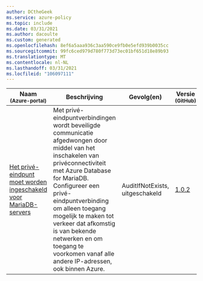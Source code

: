 ```yaml
---
author: DCtheGeek
ms.service: azure-policy
ms.topic: include
ms.date: 03/31/2021
ms.author: dacoulte
ms.custom: generated
ms.openlocfilehash: 8ef6a5aaa936c3aa590ce9fb0e5efd939b0035cc
ms.sourcegitcommit: 99fc6ced979d780f773d73ec01bf651d18e89b93
ms.translationtype: MT
ms.contentlocale: nl-NL
ms.lasthandoff: 03/31/2021
ms.locfileid: "106097111"
---
```

|Naam<br /><sub>(Azure-portal)</sub> |Beschrijving |Gevolg(en) |Versie<br /><sub>(GitHub)</sub> |
|---|---|---|---|
|[Het privé-eindpunt moet worden ingeschakeld voor MariaDB-servers](https://portal.azure.com/#blade/Microsoft_Azure_Policy/PolicyDetailBlade/definitionId/%2Fproviders%2FMicrosoft.Authorization%2FpolicyDefinitions%2F0a1302fb-a631-4106-9753-f3d494733990) |Met privé-eindpuntverbindingen wordt beveiligde communicatie afgedwongen door middel van het inschakelen van privéconnectiviteit met Azure Database for MariaDB. Configureer een privé-eindpuntverbinding om alleen toegang mogelijk te maken tot verkeer dat afkomstig is van bekende netwerken en om toegang te voorkomen vanaf alle andere IP-adressen, ook binnen Azure. |AuditIfNotExists, uitgeschakeld |[1.0.2](https://github.com/Azure/azure-policy/blob/master/built-in-policies/policyDefinitions/SQL/MariaDB_EnablePrivateEndPoint_Audit.json) |
